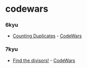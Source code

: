 # codewars 

### 6kyu
+ [Counting Duplicates](6kyu/counting-duplicates.js) - [CodeWars](https://www.codewars.com/kata/counting-duplicates/train/javascript)

### 7kyu
+ [Find the divisors!](7kyu/find-the-divisors.js) - [CodeWars](https://www.codewars.com/kata/544aed4c4a30184e960010f4/train/javascript)